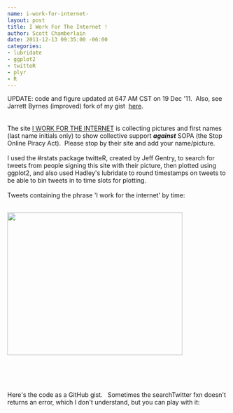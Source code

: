 ```yaml
--- 
name: i-work-for-internet-
layout: post
title: I Work For The Internet !
author: Scott Chamberlain
date: 2011-12-13 09:35:00 -06:00
categories: 
- lubridate
- ggplot2
- twitteR
- plyr
- R
---
```


UPDATE: code and figure updated at 647 AM CST on 19 Dec '11. &nbsp;Also, see Jarrett Byrnes (improved) fork of my gist &nbsp;<a href="https://gist.github.com/1474802" target="_blank">here</a>.<br /><br /><br />The site <a href="http://iworkfortheinternet.org/" target="_blank">I WORK FOR THE INTERNET</a> is collecting pictures and first names (last name initials only) to show collective support <b><i>against</i></b> SOPA (the Stop Online Piracy Act). &nbsp;Please stop by their site and add your name/picture.<br /><br />I used the #rstats package twitteR, created by Jeff Gentry, to search for tweets from people signing this site with their picture, then plotted using ggplot2, and also used Hadley's lubridate to round timestamps on tweets to be able to bin tweets in to time slots for plotting.<br /><br />Tweets containing the phrase 'I work for the internet' by time:<br /><div class="separator" style="clear: both; text-align: center;"><br /></div><div class="separator" style="clear: both; text-align: center;"></div><div class="separator" style="clear: both; text-align: center;"><a href="http://1.bp.blogspot.com/-KALUtp3xQ_Q/Tu8ya0ZX0GI/AAAAAAAAFNM/JGVLj1qSRYs/s1600/Rplot01.png" imageanchor="1" style="clear: left; float: left; margin-bottom: 1em; margin-right: 1em;"><img border="0" height="326" src="http://1.bp.blogspot.com/-KALUtp3xQ_Q/Tu8ya0ZX0GI/AAAAAAAAFNM/JGVLj1qSRYs/s400/Rplot01.png" width="400" /></a></div><div class="separator" style="clear: both; text-align: center;"><br /></div><div class="separator" style="clear: both; text-align: center;"><br /></div><div class="separator" style="clear: both; text-align: center;"><br /></div><div class="separator" style="clear: both; text-align: center;"><br /></div><div class="separator" style="clear: both; text-align: left;">Here's the code as a GitHub gist. &nbsp; Sometimes the searchTwitter fxn doesn't returns an error, which I don't understand, but you can play with it:</div><div class="separator" style="clear: both; text-align: left;"><br /></div><div class="separator" style="clear: both; text-align: left;"><br /></div><br /><script src="https://gist.github.com/1472619.js?file=iworkfortheinternet.R"></script>
